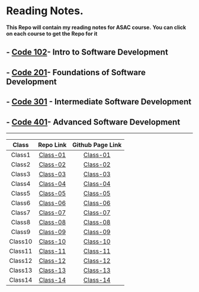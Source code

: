 # Reading Notes.

**This Repo will contain my reading notes for ASAC course.**
**You can click on each course to get the Repo for it**

## - [Code 102](https://github.com/amr88nzzal/reading-notes-repo)- Intro to Software Development
## - [Code 201](https://github.com/amr88nzzal/reading-notes-201)- Foundations of Software Development
## - [Code 301](https://github.com/amr88nzzal/reading-notes-301) - Intermediate Software Development
## - [Code 401]()- Advanced Software Development

-------

| Class     |    Repo Link     |   Github Page Link  |
| :---:     | :--------------: | :-----------------: |
| Class1    |     [Class-01](https://github.com/amr88nzzal/reading-notes-301/blob/main/class01.md) |     [Class-01](https://amr88nzzal.github.io/reading-notes-301/class01)    |
| Class2    |     [Class-02](https://github.com/amr88nzzal/reading-notes-301/blob/main/class02.md) |     [Class-02](https://amr88nzzal.github.io/reading-notes-301/class02)    |
| Class3    |     [Class-03](https://github.com/amr88nzzal/reading-notes-301/blob/main/class03.md) |     [Class-03](https://amr88nzzal.github.io/reading-notes-301/class03)    |
| Class4    |     [Class-04](https://github.com/amr88nzzal/reading-notes-301/blob/main/class04.md) |     [Class-04](https://amr88nzzal.github.io/reading-notes-301/class04)    |
| Class5    |     [Class-05](https://github.com/amr88nzzal/reading-notes-301/blob/main/class05.md) |     [Class-05](https://amr88nzzal.github.io/reading-notes-301/class05)    |
| Class6    |     [Class-06](https://github.com/amr88nzzal/reading-notes-301/blob/main/class06.md) |     [Class-06](https://amr88nzzal.github.io/reading-notes-301/class06)    |
| Class7    |     [Class-07](https://github.com/amr88nzzal/reading-notes-301/blob/main/class07.md) |     [Class-07](https://amr88nzzal.github.io/reading-notes-301/class07)    |
| Class8    |     [Class-08](https://github.com/amr88nzzal/reading-notes-301/blob/main/class08.md) |     [Class-08](https://amr88nzzal.github.io/reading-notes-301/class08)    |
| Class9    |     [Class-09](https://github.com/amr88nzzal/reading-notes-301/blob/main/class09.md) |     [Class-09](https://amr88nzzal.github.io/reading-notes-301/class09)    |
| Class10   |     [Class-10](https://github.com/amr88nzzal/reading-notes-301/blob/main/class10.md) |     [Class-10](https://amr88nzzal.github.io/reading-notes-301/class10)    |
| Class11   |     [Class-11](https://github.com/amr88nzzal/reading-notes-301/blob/main/class11.md) |     [Class-11](https://amr88nzzal.github.io/reading-notes-301/class11)    |
| Class12   |     [Class-12](https://github.com/amr88nzzal/reading-notes-301/blob/main/class12.md) |     [Class-12](https://amr88nzzal.github.io/reading-notes-301/class12)    |
| Class13   |     [Class-13](https://github.com/amr88nzzal/reading-notes-301/blob/main/class13.md) |     [Class-13](https://amr88nzzal.github.io/reading-notes-301/class13)    |
| Class14   |     [Class-14](https://github.com/amr88nzzal/reading-notes-301/blob/main/class14.md) |     [Class-14](https://amr88nzzal.github.io/reading-notes-301/class14)    |